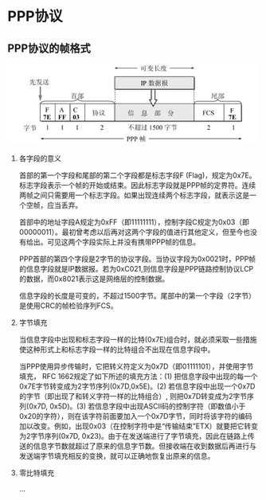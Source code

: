 # PPP协议

## PPP协议的帧格式

![](./img/27.jpeg)

1. 各字段的意义

    首部的第一个字段和尾部的第二个字段都是标志字段F (Flag)，规定为0x7E。标志字段表示一个帧的开始或结束。因此标志字段就是PPP帧的定界符。连续两帧之间只需要用一个标志字段。如果出现连续两个标志字段，就表示这是一个空帧，应当丢弃。

    首部中的地址字段A规定为0xFF（即11111111），控制字段C规定为0x03（即00000011）。最初曾考虑以后再对这两个字段的值进行其他定义，但至今也没有给出。可见这两个字段实际上并没有携带PPP帧的信息。

    PPP首部的第四个字段是2字节的协议字段。当协议字段为0x0021时，PPP帧的信息字段就是IP数据报。若为0xC021,则信息字段是PPP链路控制协议LCP的数据，而0x8021表示这是网络层的控制数据。

    信息字段的长度是可变的，不超过1500字节。尾部中的第一个字段（2字节）是使用CRC的帧检验序列FCS。

2. 字节填充

    当信息字段中出现和标志字段一样的比特(0x7E)组合时，就必须采取一些措施使这种形式上和标志字段一样的比特组合不出现在信息字段中。

    当PPP使用异步传输时，它把转义符定义为0x7D（即01111101），并使用字节填充， RFC 1662规定了如下所述的填充方法：(1) 把信息字段中出现的每一个0x7E字节转变成为2字节序列(0x7D,0x5E)。(2) 若信息字段中出现一个0x7D的字节（即出现了和转义字符一样的比特组合）, 则把0x7D转变成为2字节序列(0x7D, 0x5D)。(3) 若信息字段中出现ASCII码的控制字符（即数值小于0x20的字符），则在该字符前面要加入一个0x7D字节，同时将该字符的编码加以改变。例如，出现0x03（在控制字符中是“传输结束”ETX）就要把它转变为2字节序列(0x7D, 0x23)。由于在发送端进行了字节填充，因此在链路上传送的信息字节数就超过了原来的信息字节数。但接收端在收到数据后再进行与发送端字节填充相反的变换，就可以正确地恢复出原来的信息。

3. 零比特填充    

    ...

